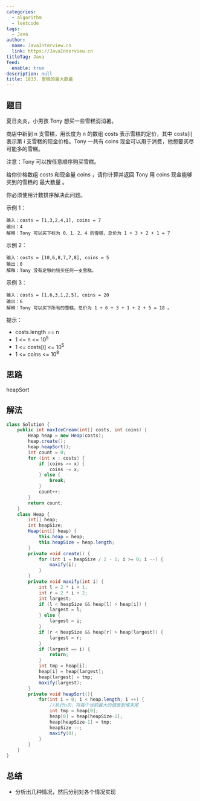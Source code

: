 ```yaml
---
categories: 
  - algorithm
  - leetcode
tags: 
  - Java
author: 
  name: JavaInterview.cn
  link: https://JavaInterview.cn
titleTag: Java
feed: 
  enable: true
description: null
title: 1833. 雪糕的最大数量
---
```


## 题目

夏日炎炎，小男孩 Tony 想买一些雪糕消消暑。

商店中新到 n 支雪糕，用长度为 n 的数组 costs 表示雪糕的定价，其中 costs[i] 表示第 i 支雪糕的现金价格。Tony 一共有 coins 现金可以用于消费，他想要买尽可能多的雪糕。

注意：Tony 可以按任意顺序购买雪糕。

给你价格数组 costs 和现金量 coins ，请你计算并返回 Tony 用 coins 现金能够买到的雪糕的 最大数量 。

你必须使用计数排序解决此问题。



示例 1：

    输入：costs = [1,3,2,4,1], coins = 7
    输出：4
    解释：Tony 可以买下标为 0、1、2、4 的雪糕，总价为 1 + 3 + 2 + 1 = 7
示例 2：

    输入：costs = [10,6,8,7,7,8], coins = 5
    输出：0
    解释：Tony 没有足够的钱买任何一支雪糕。
示例 3：

    输入：costs = [1,6,3,1,2,5], coins = 20
    输出：6
    解释：Tony 可以买下所有的雪糕，总价为 1 + 6 + 3 + 1 + 2 + 5 = 18 。


提示：

* costs.length == n
* 1 <= n <= 10<sup>5</sup>
* 1 <= costs[i] <= 10<sup>5</sup>
* 1 <= coins <= 10<sup>8</sup>

## 思路

heapSort

## 解法
```java
class Solution {
    public int maxIceCream(int[] costs, int coins) {
        Heap heap = new Heap(costs);
        heap.create();
        heap.heapSort();
        int count = 0;
        for (int x : costs) {
            if (coins >= x) {
                coins -= x;
            } else {
                break;
            }
            count++;
        }
        return count;
    }
    class Heap {
        int[] heap;
        int heapSize;
        Heap(int[] heap) {
            this.heap = heap;
            this.heapSize = heap.length;
        }
        private void create() {
            for (int i = heapSize / 2 - 1; i >= 0; i --) {
                maxify(i);
            }
        }
        private void maxify(int i) {
            int l = 2 * i + 1;
            int r = 2 * i + 2;
            int largest;
            if (l < heapSize && heap[l] > heap[i]) {
                largest = l;
            } else {
                largest = i;
            }
            if (r < heapSize && heap[r] > heap[largest]) {
                largest = r;
            }
            if (largest == i) {
                return;
            }
            int tmp = heap[i];
            heap[i] = heap[largest];
            heap[largest] = tmp;
            maxify(largest);
        }
        private void heapSort(){
            for(int i = 0; i < heap.length; i ++) {
                //执行n次，将每个当前最大的值放到堆末尾
                int tmp = heap[0];
                heap[0] = heap[heapSize-1];
                heap[heapSize-1] = tmp;
                heapSize --;
                maxify(0);
            }
        }
    }
}

```

## 总结

- 分析出几种情况，然后分别对各个情况实现 
